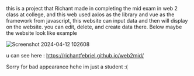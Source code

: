 this is a project that Richant made in completing the mid exam in web 2 class at college, and this web used axios as the library and vue as the framework from javascript, this website can input data and then will display on the website. you can edit, delete, and create data there. Below maybe the website look like example

![Screenshot 2024-04-12 102608](https://github.com/richantfebriel/web2mid/assets/94831343/c2c5313b-b6dd-48d4-9a3a-de94790b932f)

u can see here : https://richantfebriel.github.io/web2mid/

Sorry for bad appearance hehe im just a student :(
